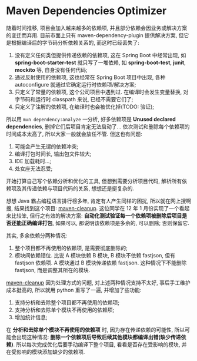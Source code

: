 # Maven Dependencies Optimizer

随着时间推移, 项目会加入越来越多的依赖项, 并且部分依赖会因业务或解决方案的变迁而弃用.
目前市面上只有 maven-dependency-plugin 提供解决方案, 但它是根据编译后的字节码分析依赖关系的, 而这时已经丢失了:
1. 没有定义任何类但提供传递依赖的依赖项, 这在 Spring Boot 中经常出现, 如 **spring-boot-starter-test** 就只写了一堆依赖, 如 **spring-boot-test**, **junit**, **mockito** 等, 自身没有任何代码;
2. 通过反射使用的依赖项, 这也经常在 Spring Boot 项目中出现, 各种 autoconfigure 就通过它确定运行时依赖项/解决方案;
3. 只定义了常量的依赖项, 这个公司项目中遇到过. 在编译时会发生变量替换, 对字节码和运行时 classpath 来说, 已经不需要它们了;
4. 只定义了注解的依赖项, 在编译时也会被优化掉(TODO: 验证);

所以用 `mvn dependency:analyze` 一分析, 好多依赖项是 **Unused declared dependencies**, 删掉它们后项目肯定无法启动了...
依次测试和删除每个依赖项的时间成本太高了, 所以大家一般就会放任不管. 但这也有问题:
1. 可能会产生无谓的依赖冲突;
2. 编译打包时间长, 输出包文件较大;
3. IDE 加载耗时...;
4. 处女座无法忍受;

开始打算自己写个依赖分析和优化的工具, 但想到需要分析项目代码, 解析所有依赖项及其传递依赖与项目代码的关系, 想想还是挺复杂的. 

想想 Java 霸占编程语言排行榜多年, 肯定有人产生同样的困扰, 所以就在网上搜啊搜, 结果找到这个项目: [maven-cleanup](https://github.com/siivonen/maven-cleanup). 这位同学在 12 年 1 月份实现了一个看起来比较笨, 但行之有效的解决方案: **自动化测试验证每一个依赖项被删除后项目是否还能正确编译打包**, 如果可以, 那说明该依赖项是多余的, 可以删除; 否则保留它.

其实, 多余依赖分两种情况:
1. 整个项目都不再使用的依赖项, 是需要彻底删除的;
2. 模块间依赖错位. 比说 A 模块依赖 B 模块, B 模块不依赖 fastjson, 但有 fastjson 依赖项. A 模块通过 B 模块传递依赖 fastjson. 这种情况下不能删除 fastjson, 而是调整其所在的模块.

[maven-cleanup](https://github.com/siivonen/maven-cleanup) 因为处理方式的问题, 对上述两种情况支持不太好, 事后手工维护成本挺高的, 所以就用 python 重写了一遍, 并增加了些功能:

1.  支持分析和去除整个项目都不再使用的依赖项;
2.  支持分析和去除单个模块不再使用的依赖项;
3.  增加统计信息;

在 **分析和去除单个模块不再使用的依赖项** 时, 因为存在传递依赖的可能性, 所以可能会出现这种情况: **删除一个依赖项后导致后续其他模块都编译出错(缺少传递依赖)**. 所以每次完成优化后要手动编译下整个项目, 看看是否存在受影响的模块, 并在受影响的模块添加缺少的依赖项.
